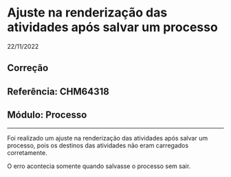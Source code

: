 # Ajuste na renderização das atividades após salvar um processo
22/11/2022
## Correção
## Referência: CHM64318
## Módulo: Processo
***

Foi realizado um ajuste na renderização das atividades após salvar um processo, pois os destinos das atividades não eram carregados corretamente.

O erro acontecia somente quando salvasse o processo sem sair.
